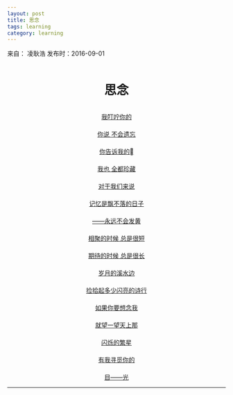 ```yaml
---
layout: post
title: 思念
tags: learning
category: learning
---
```


来自： 凌耿浩 发布时：2016-09-01

<html>
    <meta charset="UTF-8">
    <head>
        <title>诗歌</title>
    </head>
    <body>
    <center><pre><h1>思念<br></h1></pre></center> 
    <center><u>我叮咛你的<br></u></center>
　　 <center><u>你说 不会遗忘<br></u></center>
　　 <center><u>你告诉我的<br></u></center>
　　 <center><u>我也 全都珍藏<br></u></center>
　　 <center><u>对于我们来说<br></u></center>
　　 <center><u>记忆是飘不落的日子<br></u></center>
　　 <center><u>——永远不会发黄<br></u></center>
　　 <center><u>相聚的时候 总是很短<br></u></center>
　　 <center><u>期待的时候 总是很长<br></u></center>
　　 <center><u>岁月的溪水边<br></u></center>
　　 <center><u>捡拾起多少闪亮的诗行<br></u></center>
　　 <center><u>如果你要想念我<br></u></center>
　　 <center><u>就望一望天上那<br></u></center>
　　 <center><u>闪烁的繁星<br></u></center>
　　 <center><u>有我寻觅你的<br></u></center>
　　 <center><u>目——光<br></u></center>
    <hr>
    </body>
</html>

                           